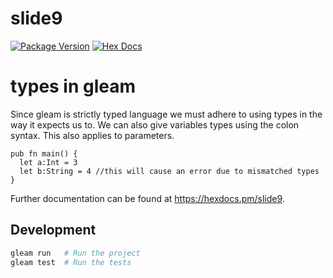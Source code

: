 # slide9

[![Package Version](https://img.shields.io/hexpm/v/slide9)](https://hex.pm/packages/slide9)
[![Hex Docs](https://img.shields.io/badge/hex-docs-ffaff3)](https://hexdocs.pm/slide9/)

# types in gleam

Since gleam is strictly typed language we must adhere to using types in the way it expects us to.
We can also give variables types using the colon syntax.
This also applies to parameters.

```gleam
pub fn main() {
  let a:Int = 3
  let b:String = 4 //this will cause an error due to mismatched types
}
```

Further documentation can be found at <https://hexdocs.pm/slide9>.

## Development

```sh
gleam run   # Run the project
gleam test  # Run the tests
```
